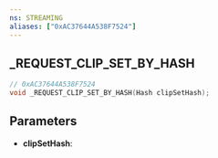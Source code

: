 ```yaml
---
ns: STREAMING
aliases: ["0xAC37644A538F7524"]
---
```

## _REQUEST_CLIP_SET_BY_HASH

```c
// 0xAC37644A538F7524
void _REQUEST_CLIP_SET_BY_HASH(Hash clipSetHash);
```

## Parameters
* **clipSetHash**:
